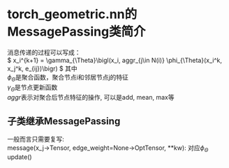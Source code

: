 # torch_geometric.nn的MessagePassing类简介

消息传递的过程可以写成：  
$
x_i^{k+1} = \gamma_{\Theta}\bigl(x_i, aggr_{j\in N(i)} \phi_{\Theta}(x_i^k, x_j^k, e_{ij})\bigr)
$
其中  
$\phi_{\Theta}$是聚合函数，聚合节点i和邻居节点j的特征  
$\gamma_{\Theta}$是节点更新函数  
$aggr$表示对聚合后节点特征的操作, 可以是add, mean, max等

## 子类继承MessagePassing
一般而言只需要复写:  
message(x_j->Tensor, edge_weight=None->OptTensor, **kw):  对应$\phi_{\Theta}$  
update()